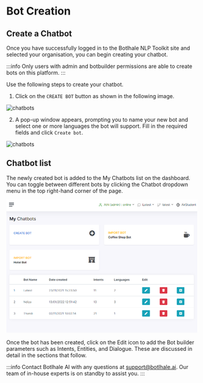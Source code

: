 

# Bot Creation

## Create a Chatbot

Once you have successfully logged in to the Botlhale NLP Toolkit site and selected your organisation, you can begin creating your chatbot.

:::info 
Only users with admin and botbuilder permissions are able to create bots on this platform.
:::

Use the following steps to create your chatbot.

1. Click on the `CREATE BOT` button as shown in the following image.


![chatbots](https://botlhale-ai-assets.s3.amazonaws.com/create-bot.png)

2. A pop-up window appears, prompting you to name your new bot and select one or more languages the bot will support. Fill in the required fields and click `Create bot`.

![chatbots](https://botlhale-ai-assets.s3.amazonaws.com/bot-name-language.png)

## Chatbot list
 
The newly created bot is added to the My Chatbots list on the dashboard. You can toggle between different bots by clicking the Chatbot dropdown menu in the top right-hand corner of the page.

![create chatbot](../../../static/img/chatbots-list.PNG)

Once the bot has been created, click on the Edit icon to add the Bot builder parameters such as Intents, Entities, and Dialogue. These are discussed in detail in the sections that follow.

:::info
Contact Botlhale AI with any questions at support@botlhale.ai. Our team of in-house experts is on standby to assist you.
:::

